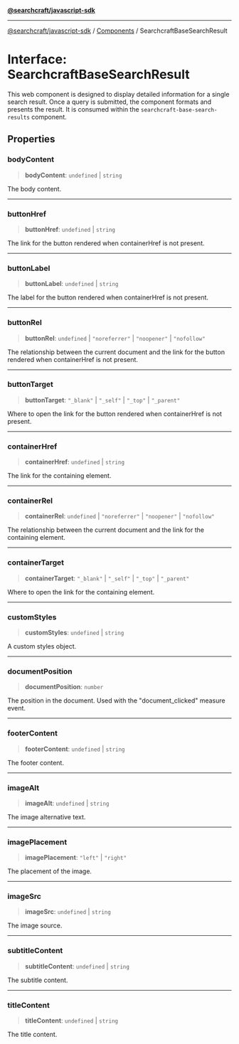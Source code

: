[**@searchcraft/javascript-sdk**](https://docs.searchcraft.io/reference/sdk/js-vanilla/README.md)

***

[@searchcraft/javascript-sdk](https://docs.searchcraft.io/reference/sdk/js-vanilla/globals.md) / [Components](https://docs.searchcraft.io/reference/sdk/js-vanilla/namespaces/Components/README.md) / SearchcraftBaseSearchResult

# Interface: SearchcraftBaseSearchResult

This web component is designed to display detailed information for a single search result.
Once a query is submitted, the component formats and presents the result.
It is consumed within the `searchcraft-base-search-results` component.

## Properties

### bodyContent

> **bodyContent**: `undefined` \| `string`

The body content.

***

### buttonHref

> **buttonHref**: `undefined` \| `string`

The link for the button rendered when containerHref is not present.

***

### buttonLabel

> **buttonLabel**: `undefined` \| `string`

The label for the button rendered when containerHref is not present.

***

### buttonRel

> **buttonRel**: `undefined` \| `"noreferrer"` \| `"noopener"` \| `"nofollow"`

The relationship between the current document and the link for the button rendered when containerHref is not present.

***

### buttonTarget

> **buttonTarget**: `"_blank"` \| `"_self"` \| `"_top"` \| `"_parent"`

Where to open the link for the button rendered when containerHref is not present.

***

### containerHref

> **containerHref**: `undefined` \| `string`

The link for the containing element.

***

### containerRel

> **containerRel**: `undefined` \| `"noreferrer"` \| `"noopener"` \| `"nofollow"`

The relationship between the current document and the link for the containing element.

***

### containerTarget

> **containerTarget**: `"_blank"` \| `"_self"` \| `"_top"` \| `"_parent"`

Where to open the link for the containing element.

***

### customStyles

> **customStyles**: `undefined` \| `string`

A custom styles object.

***

### documentPosition

> **documentPosition**: `number`

The position in the document. Used with the "document_clicked" measure event.

***

### footerContent

> **footerContent**: `undefined` \| `string`

The footer content.

***

### imageAlt

> **imageAlt**: `undefined` \| `string`

The image alternative text.

***

### imagePlacement

> **imagePlacement**: `"left"` \| `"right"`

The placement of the image.

***

### imageSrc

> **imageSrc**: `undefined` \| `string`

The image source.

***

### subtitleContent

> **subtitleContent**: `undefined` \| `string`

The subtitle content.

***

### titleContent

> **titleContent**: `undefined` \| `string`

The title content.
